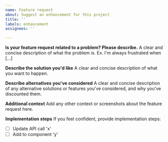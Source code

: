 ```yaml
---
name: Feature request
about: Suggest an enhancement for this project
title: ''
labels: enhancement
assignees: ''

---
```


**Is your feature request related to a problem? Please describe.**
A clear and concise description of what the problem is. Ex. I'm always frustrated when [...]

**Describe the solution you'd like**
A clear and concise description of what you want to happen.

**Describe alternatives you've considered**
A clear and concise description of any alternative solutions or features you've considered, and why you've discounted them.

**Additional context**
Add any other context or screenshots about the feature request here.

**Implementation steps**
If you feel confident, provide implementation steps:
 - [ ] Update API call 'x'
 - [ ] Add to component 'y'
